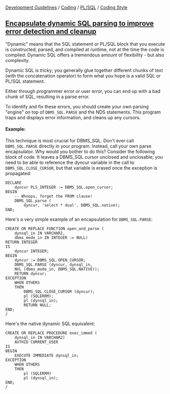 [Development Guidelines](../../../../README.md) / [Coding](../../../../README.md#coding) / [PL/SQL](../../../../README.md#coding_pl_sql) / [Coding Style](../../../../doc/coding/pl_sql/coding_style.md)

## [Encapsulate dynamic SQL parsing to improve error detection and cleanup](../../../../doc/coding/pl_sql/coding_style.md#EncapsulateDynamic)

"Dynamic" means that the SQL statement or PL/SQL block that you execute is constructed, parsed, and compiled at runtime, not at the time the code is compiled. Dynamic SQL offers a tremendous amount of flexibility - but also complexity.

Dynamic SQL is tricky; you generally glue together different chunks of text (with the concatenation operator) to form what you hope is a valid SQL or PL/SQL statement.

Either through programmer error or user error, you can end up with a bad chunk of SQL, resulting in a parse error.

To identify and fix these errors, you should create your own parsing "engine" on top of `DBMS_SQL.PARSE` and the NDS statements. This program traps and displays error information, and cleans up any cursors.

#### Example:

This technique is most crucial for DBMS_SQL. Don't ever call `DBMS_SQL.PARSE` directly in your program. Instead, call your own parse encapsulator. Why would you bother to do this? Consider the following block of code. It leaves a DBMS_SQL cursor unclosed and unclosable; you need to be able to reference the dyncur variable in the call to `DBMS_SQL.CLOSE_CURSOR`, but that variable is erased once the exception is
propagated:

```PLSQL
DECLARE
    dyncur PLS_INTEGER := DBMS_SQL.open_cursor;
BEGIN
    -- Whoops, forget the FROM clause!
    DBMS_SQL.parse (
        dyncur, 'select * dual', DBMS_SQL.native);
END;
```

Here's a very simple example of an encapsulation for `DBMS_SQL.PARSE`:

```PLSQL
CREATE OR REPLACE FUNCTION open_and_parse (
    dynsql_in IN VARCHAR2,
    dbms_mode_in IN INTEGER := NULL)
RETURN INTEGER
IS
    dyncur INTEGER;
BEGIN
    dyncur := DBMS_SQL.OPEN_CURSOR;
    DBMS_SQL.PARSE (dyncur, dynsql_in,
    NVL (dbms_mode_in, DBMS_SQL.NATIVE));
    RETURN dyncur;
EXCEPTION
    WHEN OTHERS
    THEN
        DBMS_SQL.CLOSE_CURSOR (dyncur);
        pl (SQLERRM);
        pl (dynsql_in);
        RETURN NULL;
END;
/
```

Here's the native dynamic SQL equivalent:

```PLSQL
CREATE OR REPLACE PROCEDURE exec_immed (
    dynsql_in IN VARCHAR2)
    AUTHID CURRENT_USER
IS
BEGIN
    EXECUTE IMMEDIATE dynsql_in;
EXCEPTION
    WHEN OTHERS
    THEN
        pl (SQLERRM)
        pl (dynsql_in);
END;
/
```

